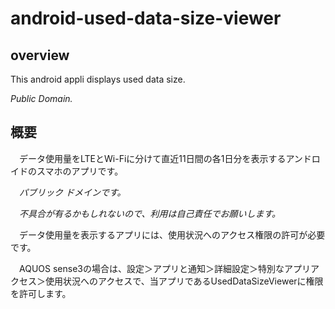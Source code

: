 # android-used-data-size-viewer

## overview

This android appli displays used data size.

*Public Domain.*

## 概要

　データ使用量をLTEとWi-Fiに分けて直近11日間の各1日分を表示するアンドロイドのスマホのアプリです。

　*パブリック ドメインです。*

　*不具合が有るかもしれないので、利用は自己責任でお願いします。*
 
　データ使用量を表示するアプリには、使用状況へのアクセス権限の許可が必要です。

　AQUOS sense3の場合は、設定＞アプリと通知＞詳細設定＞特別なアプリアクセス＞使用状況へのアクセスで、当アプリであるUsedDataSizeViewerに権限を許可します。
